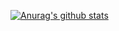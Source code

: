 [![Anurag's github stats](https://github-readme-stats.vercel.app/api?username=ElLuchoMan&show_icons=true&theme=radical)](https://github.com/anuraghazra/github-readme-stats)
